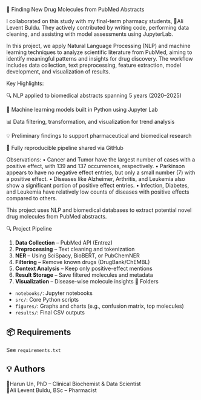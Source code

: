 🧬 Finding New Drug Molecules from PubMed Abstracts

I collaborated on this study with my final-term pharmacy students, 🔬Ali Levent Buldu. They actively contributed by writing code, performing data cleaning, and assisting with model assessments using JupyterLab.

In this project, we apply Natural Language Processing (NLP) and machine learning techniques to analyze scientific literature from PubMed, aiming to identify meaningful patterns and insights for drug discovery. The workflow includes data collection, text preprocessing, feature extraction, model development, and visualization of results.

Key Highlights:

🔍 NLP applied to biomedical abstracts spanning 5 years (2020–2025)

🧠 Machine learning models built in Python using Jupyter Lab

📊 Data filtering, transformation, and visualization for trend analysis

💡 Preliminary findings to support pharmaceutical and biomedical research

🔄 Fully reproducible pipeline shared via GitHub

Observations:
• Cancer and Tumor have the largest number of cases with a positive effect, with 139 and 137 occurrences, respectively.
• Parkinson appears to have no negative effect entries, but only a small number (7) with a positive effect.
• Diseases like Alzheimer, Arthritis, and Leukemia also show a significant portion of positive effect entries.
• Infection, Diabetes, and Leukemia have relatively low counts of diseases with positive effects compared to others.


This project uses NLP and biomedical databases to extract potential novel drug molecules from PubMed abstracts.

🔍 Project Pipeline
1. **Data Collection** – PubMed API (Entrez)
2. **Preprocessing** – Text cleaning and tokenization
3. **NER** – Using SciSpacy, BioBERT, or PubChemNER
4. **Filtering** – Remove known drugs (DrugBank/ChEMBL)
5. **Context Analysis** – Keep only positive-effect mentions
6. **Result Storage** – Save filtered molecules and metadata
7. **Visualization** – Disease-wise molecule insights
📁 Folders

- `notebooks/`: Jupyter notebooks
- `src/`: Core Python scripts
- `figures/`: Graphs and charts (e.g., confusion matrix, top molecules)
- `results/`: Final CSV outputs

## 📦 Requirements
See `requirements.txt`


## 💡 Authors
🔬Harun Un, PhD – Clinical Biochemist & Data Scientist  
🔬Ali Levent Buldu, BSc – Pharmacist
